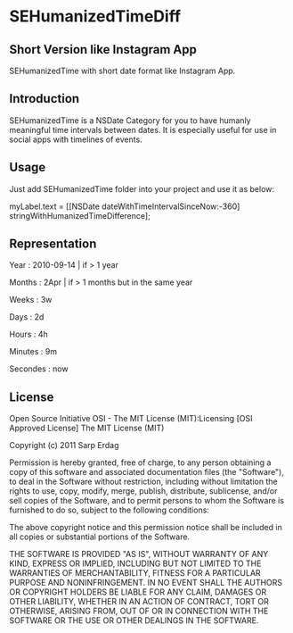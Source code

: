 SEHumanizedTimeDiff
====================

Short Version like Instagram App
--------------------------------

SEHumanizedTime with short date format like Instagram App.

Introduction
---------------------

SEHumanizedTime is a NSDate Category for you to have humanly meaningful time intervals between dates. It is especially useful for use in social apps with 
timelines of events. 

Usage
---------------------

Just add SEHumanizedTime folder into your project and use it as below:

myLabel.text = [[NSDate dateWithTimeIntervalSinceNow:-360] stringWithHumanizedTimeDifference]; 

Representation
---------------------

Year : 2010-09-14 | if > 1 year

Months : 2Apr | if > 1 months but in the same year

Weeks : 3w

Days : 2d

Hours : 4h

Minutes : 9m

Secondes : now


License
---------------------

Open Source Initiative OSI - The MIT License (MIT):Licensing [OSI Approved License] The MIT License (MIT)

Copyright (c) 2011 Sarp Erdag

Permission is hereby granted, free of charge, to any person obtaining a copy of this software and associated documentation files (the "Software"), to deal in the Software without restriction, including without limitation the rights to use, copy, modify, merge, publish, distribute, sublicense, and/or sell copies of the Software, and to permit persons to whom the Software is furnished to do so, subject to the following conditions:

The above copyright notice and this permission notice shall be included in all copies or substantial portions of the Software.

THE SOFTWARE IS PROVIDED "AS IS", WITHOUT WARRANTY OF ANY KIND, EXPRESS OR IMPLIED, INCLUDING BUT NOT LIMITED TO THE WARRANTIES OF MERCHANTABILITY, FITNESS FOR A PARTICULAR PURPOSE AND NONINFRINGEMENT. IN NO EVENT SHALL THE AUTHORS OR COPYRIGHT HOLDERS BE LIABLE FOR ANY CLAIM, DAMAGES OR OTHER LIABILITY, WHETHER IN AN ACTION OF CONTRACT, TORT OR OTHERWISE, ARISING FROM, OUT OF OR IN CONNECTION WITH THE SOFTWARE OR THE USE OR OTHER DEALINGS IN THE SOFTWARE.
